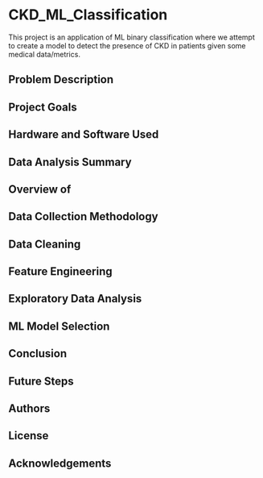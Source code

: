 # CKD_ML_Classification
This project is an application of ML binary classification where we attempt to create a model to detect the presence of CKD in patients given some medical data/metrics.

## Problem Description

## Project Goals
## Hardware and Software Used





## Data Analysis Summary

## Overview of 

## Data Collection Methodology

## Data Cleaning

## Feature Engineering

## Exploratory Data Analysis

## ML Model Selection

## Conclusion

## Future Steps

## Authors

## License

## Acknowledgements
